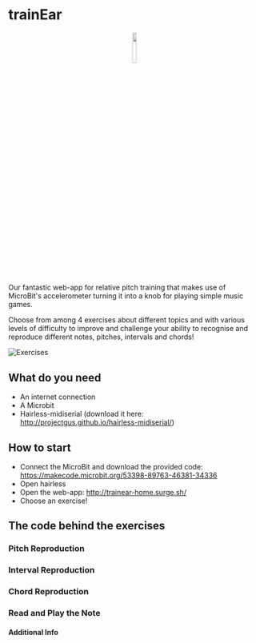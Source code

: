 # trainEar
<p align="center"><img width=12.5% src="(https://66.media.tumblr.com/561c299469a3f1eac6fcbb6c54950688/tumblr_inline_pozn7q1t1B1szlklo_540.png"></p>


Our fantastic web-app for relative pitch training that makes use of MicroBit's accelerometer turning it into a knob for playing simple music games. 

Choose from among 4 exercises about different topics and with various levels of difficulty to improve and challenge your ability to recognise and reproduce different notes, pitches, intervals and chords! 
 

![Exercises](http://oi65.tinypic.com/wcjps5.jpg "Es")

## What do you need
 * An internet connection
 * A Microbit
 * Hairless-midiserial (download it here: http://projectgus.github.io/hairless-midiserial/)

## How to start
* Connect the MicroBit and download the provided code: https://makecode.microbit.org/53398-89763-46381-34336
* Open hairless
* Open the web-app: http://trainear-home.surge.sh/
* Choose an exercise!


## The code behind the exercises



### Pitch Reproduction 


### Interval Reproduction

### Chord Reproduction

### Read and Play the Note


#### Additional Info
